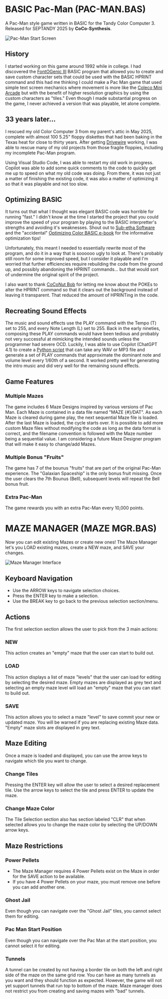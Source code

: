# BASIC Pac-Man (PAC-MAN.BAS)

A Pac-Man style game written in BASIC for the Tandy Color Computer 3.
Released for SEPTANDY 2025 by **CoCo-Synthesis**.

![Pac-Man Start Screen](Ready%20Screenshot.jpg)

## History

I started working on this game around 1992 while in college.  I had discovered the [FontOGenic III](https://colorcomputerarchive.com/repo/Disks/Applications/Fontogenic%203%20%28Todd%20Knudsen%29%20%28Coco%203%29.zip) BASIC program that allowed you to create and save custom character sets that could be used with the BASIC HPRINT command and this had me thinking I could make a Pac Man game that used simple text screen mechanics where movement is more like the [Coleco Mini Arcade](https://itizso.itch.io/coleco-pacman) but with the benefit of higher resolution graphics by using the custom characters as "tiles." Even though I made substantial progress on the game, I never achieved a version that was playable, let alone complete.

## 33 years later...

I rescued my old Color Computer 3 from my parent's attic in May 2025, complete with almost 100 5.25" floppy diskettes that had been baking in the Texas heat for close to thirty years.  After getting [Drivewire](https://www.cocopedia.com/wiki/index.php/Getting_Started_with_DriveWire) working, I was able to rescue many of my old projects from those fragile floppies, including my incomplete Pac-Man program.

Using Visual Studio Code, I was able to restart my old work in progress.  Copilot was able to add some quick comments to the code to quickly get me up to speed on what my old code was doing.  From there, it was not just a matter of finishing the existing code, it was also a matter of optimizing it so that it was playable and not too slow.

## Optimizing BASIC

It turns out that what I thought was elegant BASIC code was horrible for running "fast."  I didn't know at the time I started the project that you could improve the speed of your program by playing to the BASIC interpretter's strengths and avoiding it's weaknesses.  Shout out to [Sub-etha Software](https://subethasoftware.com/) and the "accidental" [Optimizing Color BASIC e-book](https://colorcomputerarchive.com/repo/Documents/Books/Optimizing%20Color%20BASIC%20(Allen%20C.%20Huffman).pdf) for the informative optimization tips!

Unfortunately, this meant I needed to essentially rewrite most of the program, and do it in a way that is soooooo ugly to look at.  There's probably still room for some improved speed, but I consider it playable and I'm worried that further efficiencies require rebuilding the code from the ground up, and possibly abandoning the HPRINT commands... but that would sort of undermine the original spirit of the project. 

I also want to thank [CoCoNut Bob](https://www.youtube.com/@CoCoNutBob) for letting me know about the POKEs to alter the HPRINT command so that it clears out the background instead of leaving it transparent.  That reduced the amount of HPRINTing in the code.

## Recreating Sound Effects

The music and sound effects use the PLAY command with the Tempo (T) set to 255, and every Note Length (L) set to 255.  Back in the early nineties, composing these PLAY commands would have been tedious and probably not very successful at mimicking the intended sounds unless the programmer had severe OCD.  Luckily, I was able to use Copilot (ChatGPT 4.1) to create a [Python script](ConvertWav2Play.py) that can take any WAV or MP3 file and generate a set of PLAY commands that approximate the dominant note and volume level every 1/60th of a second.  It worked pretty well for generating the intro music and did very well for the remaining sound effects.

## Game Features

### Multiple Mazes
The game includes 6 Maze Designs inspired by various versions of Pac Man.  Each Maze is contained in a data file named "MAZE {#}/DAT".  As each Maze is cleared during game play, the next sequential Maze file is loaded.  After the last Maze is loaded, the cycle starts over.  It is possible to add more custom Maze files without modifying the code as long as the data format is correct, and the filename convention is followed with the Maze number being a sequential value.  I am considering a future Maze Designer program that will make it easy to change/add Mazes.

### Multiple Bonus "Fruits"
The game has 7 of the bounus "fruits" that are part of the original Pac-Man experience.  The "Galaxian Spaceship" is the only bonus fruit missing.  Once the user clears the 7th Bounus (Bell), subsequent levels will repeat the Bell bonus fruit.

### Extra Pac-Man
The game rewards you with an extra Pac-Man every 10,000 points.

# MAZE MANAGER (MAZE MGR.BAS)

Now you can edit existing Mazes or create new ones!  The Maze Manager let's you LOAD existing mazes, create a NEW maze, and SAVE your changes.

![Maze Manager Interface](Maze%20Manager%20Interface.png)

## Keyboard Navigation
- Use the ARROW keys to navigate selection choices.
- Press the ENTER key to make a selection.
- Use the BREAK key to go back to the previous selection section/menu.
## Actions
The first selection section allows the user to pick from the 3 main actions:
### NEW
This action creates an "empty" maze that the user can start to build out.
### LOAD
This action displays a list of maze "levels" that the user can load for editing by selecting the desired maze. Empty mazes are displayed as grey text and selecting an empty maze level will load an "empty" maze that you can start to build out.
### SAVE
This action allows you to select a maze "level" to save commit your new or updated maze.  You will be warned if you are replacing existing Maze data.  "Empty" maze slots are displayed in grey text.
## Maze Editing
Once a maze is loaded and displayed, you can use the arrow keys to navigate which tile you want to change.
### Change Tiles
Pressing the ENTER key will allow the user to select a desired replacement tile.  Use the arrow keys to select the tile and press ENTER to update the maze.
### Change Maze Color
The Tile Selection section also has section labeled "CLR" that when selected allows you to change the maze color by selecting the UP/DOWN arrow keys.
## Maze Restrictions
### Power Pellets
- The Maze Manager requires 4 Power Pellets exist on the Maze in order for the SAVE action to be available.
- If you have 4 Power Pellets on your maze, you must remove one before you can add another one.
### Ghost Jail
Even though you can navigate over the "Ghost Jail" tiles, you cannot select them for editing.
### Pac Man Start Position
Even though you can navigate over the Pac Man at the start position, you cannot select it for editing.
### Tunnels
A tunnel can be created by not having a border tile on both the left and right side of the maze on the same grid row.  You can have as many tunnels as you want and they should function as expected.  However, the game will not yet support tunnels that run top to bottom of the maze.  Maze manager does not restrict you from creating and saving mazes with "bad" tunnels.


